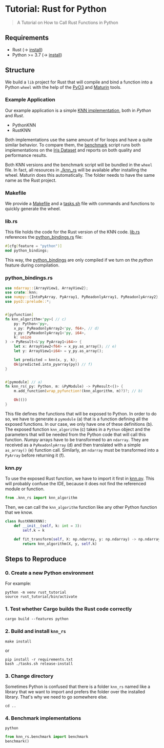# Tutorial: Rust for Python
> A Tutorial on How to Call Rust Functions in Python

## Requirements

- Rust (-> [install](https://doc.rust-lang.org/cargo/getting-started/installation.html))
- Python >= 3.7 (-> [install](https://www.python.org/downloads/))

## Structure

We build a `lib` project for Rust that will compile and bind a function into a Python `wheel` with the help of the [PyO3](https://github.com/PyO3/pyo3) and [Maturin](https://maturin.rs/) tools.

### Example Application

Our example application is a simple [KNN implementation](./knn_rs/knn.py), both in _Python_ and _Rust_.

- PythonKNN
- RustKNN

Both implementations use the same amount of for loops and have a quite similar behavior. 
To compare them, the [benchmark](./knn_rs/benchmark.py) script runs both implementations on the [Iris Dataset](https://scikit-learn.org/stable/auto_examples/datasets/plot_iris_dataset.html) and reports on both quality and performance results.

Both KNN versions and the benchmark script will be bundled in the `wheel` file. In fact, all resources in [./knn_rs](./knn_rs) will be available after installing the wheel. Maturin does this automatically. The folder needs to have the same name as the Rust project.

### Makefile

We provide a [Makefile](./Makefile) and a [tasks.sh](./tasks.sh) file with commands and functions to quickly generate the wheel.

### lib.rs

This file holds the code for the Rust version of the KNN code. [lib.rs](src/lib.rs) references the [python_bindings.rs](src/python_bindings.rs) file:

```rust
#[cfg(feature = "python")]
mod python_bindings;
```

This way, the [python_bindings](src/python_bindings.rs) are only compiled if we turn on the _python_ feature during compilation.

### python_bindings.rs

```rust
use ndarray::{ArrayView1, ArrayView2};
use crate::knn;
use numpy::{IntoPyArray, PyArray1, PyReadonlyArray1, PyReadonlyArray2};
use pyo3::prelude::*;


#[pyfunction]
fn knn_algorithm<'py>( // c)
    py: Python<'py>,
    x_py: PyReadonlyArray2<'py, f64>, // d)
    y_py: PyReadonlyArray1<'py, i64>,
    k: usize
) -> PyResult<&'py PyArray1<i64>> {
    let x: ArrayView2<f64> = x_py.as_array(); // e)
    let y: ArrayView1<i64> = y_py.as_array();

    let predicted = knn(x, y, k);
    Ok(predicted.into_pyarray(py)) // f)
}


#[pymodule] // a)
fn knn_rs(_py: Python, m: &PyModule) -> PyResult<()> {
    m.add_function(wrap_pyfunction!(knn_algorithm, m)?)?; // b)

    Ok(())
}
```

This file defines the functions that will be exposed to Python. In order to do so, we have to generate a `pymodule` (a) that is a function defining all the exposed functions.
In our case, we only have one of these definitions (b).
The exposed function `knn_algorithm` (c) takes in a `Python` object and the parameters that will be needed from the Python code that will call this function.
_Numpy_ arrays have to be transformed to an `ndarray`. They are received as a `PyReadonlyArray` (d) and then translated with a simple `as_array()` (e) function call.
Similarly, an `ndarray` must be transformed into a `PyArray` before returning it (f).

### knn.py

To use the exposed Rust function, we have to import it first in [knn.py](./knn_rs/knn.py). This will probably confuse the IDE, because it does not find the referenced module or function.

```python
from .knn_rs import knn_algorithm
```

Then, we can call the `knn_algorithm` function like any other Python function that we know.

```python
class RustKNN(KNN):
    def __init__(self, k: int = 3):
        self.k = k

    def fit_transform(self, X: np.ndarray, y: np.ndarray) -> np.ndarray:
        return knn_algorithm(X, y, self.k)
```

## Steps to Reproduce

### 0. Create a new Python environment

For example:
```shell
python -m venv rust_tutorial
source rust_tutorial/bin/activate
```

### 1. Test whether Cargo builds the Rust code correctly

```shell
cargo build --features python
```

### 2. Build and install `knn_rs`

```shell
make install
```

or

```shell
pip install -r requirements.txt
bash ./tasks.sh release-install
```

### 3. Change directory

Sometimes Python is confused that there is a folder `knn_rs` named like a library that we want to import and prefers the folder over the installed library. That's why we need to go somewhere else.

```shell
cd ..
```

### 4. Benchmark implementations

```shell
python
```

```python
from knn_rs.benchmark import benchmark
benchmark()
```
